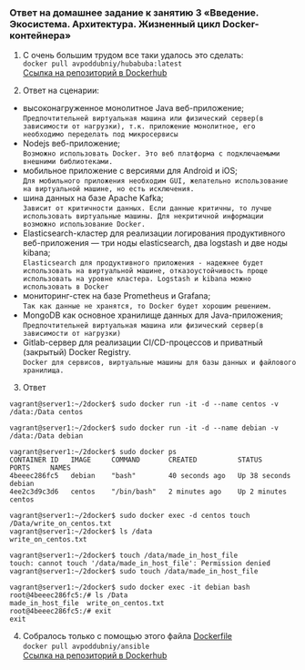 ###  Ответ на домашнее задание к занятию 3 «Введение. Экосистема. Архитектура. Жизненный цикл Docker-контейнера»

1. С очень большим трудом все таки удалось это сделать:  
`docker pull avpoddubniy/hubabuba:latest`  
[Ссылка на репозиторий в Dockerhub](https://hub.docker.com/repository/docker/avpoddubniy/hubabuba/general)    


2. Ответ на сценарии:

* высоконагруженное монолитное Java веб-приложение;  
`Предпочтительней виртуальная машина или физический сервер(в зависимости от нагрузки), т.к. приложение монолитное, его необходимо переделать под микросервисы`
* Nodejs веб-приложение;  
`Возможно использовать Docker. Это веб платформа с подключаемыми внешними библиотеками.`
* мобильное приложение c версиями для Android и iOS;  
`Для мобильного приложения необходим GUI, желательно использование на виртуальной машине, но есть исключения.`
* шина данных на базе Apache Kafka;  
`Зависит от критичности данных. Если данные критичны, то лучше использовать виртуальные машины. Для некритичной информации возможно использование Docker.`
* Elasticsearch-кластер для реализации логирования продуктивного веб-приложения — три ноды elasticsearch, два logstash и две ноды kibana;  
`Elasticsearch для продуктивного приложения - надежнее будет использовать на виртуальной машине, отказоустойчивость проще использовать на уровне кластера. Logstash и kibana можно использовать в Docker`
* мониторинг-стек на базе Prometheus и Grafana;  
`Так как данные не хранятся, то Docker будет хорошим решением.`
* MongoDB как основное хранилище данных для Java-приложения;  
`Предпочтительней виртуальная машина или физический сервер(в зависимости от нагрузки)`
* Gitlab-сервер для реализации CI/CD-процессов и приватный (закрытый) Docker Registry.  
`Docker для сервисов, виртуальные машины для базы данных и файлового хранилища.`  

3. Ответ

```commandline
vagrant@server1:~/2docker$ sudo docker run -it -d --name centos -v /data:/Data centos
```
```commandline
vagrant@server1:~/2docker$ sudo docker run -it -d --name debian -v /data:/Data debian

```
```commandline
vagrant@server1:~/2docker$ sudo docker ps
CONTAINER ID   IMAGE     COMMAND       CREATED          STATUS          PORTS     NAMES
4beeec286fc5   debian    "bash"        40 seconds ago   Up 38 seconds             debian
4ee2c3d9c3d6   centos    "/bin/bash"   2 minutes ago    Up 2 minutes              centos

```
```commandline
vagrant@server1:~/2docker$ sudo docker exec -d centos touch /Data/write_on_centos.txt
vagrant@server1:~/2docker$ ls /data
write_on_centos.txt

```
```commandline
vagrant@server1:~/2docker$ touch /data/made_in_host_file
touch: cannot touch '/data/made_in_host_file': Permission denied
vagrant@server1:~/2docker$ sudo touch /data/made_in_host_file

```
```commandline
vagrant@server1:~/2docker$ sudo docker exec -it debian bash
root@4beeec286fc5:/# ls /Data
made_in_host_file  write_on_centos.txt
root@4beeec286fc5:/# exit
exit

```

4. Собралось только с помощью этого файла [Dockerfile](Dockerfile)  
`docker pull avpoddubniy/ansible`  
[Ссылка на репозиторий в Dockerhub](https://hub.docker.com/r/avpoddubniy/ansible/tags)

